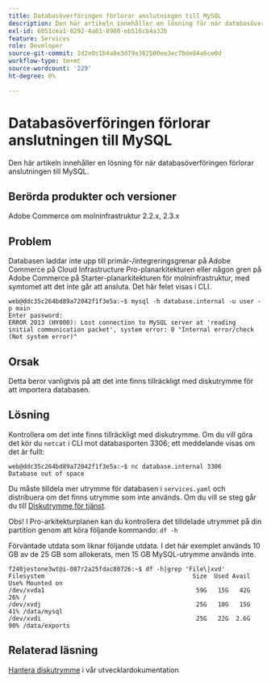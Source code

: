 ```yaml
---
title: Databasöverföringen förlorar anslutningen till MySQL
description: Den här artikeln innehåller en lösning för när databasöverföringen förlorar anslutningen till MySQL.
exl-id: 6051cea1-8292-4a81-8908-eb516cb4a32b
feature: Services
role: Developer
source-git-commit: 1d2e0c1b4a8e3d79a362500ee3ec7bde84a6ce0d
workflow-type: tm+mt
source-wordcount: '229'
ht-degree: 0%

---
```


# Databasöverföringen förlorar anslutningen till MySQL

Den här artikeln innehåller en lösning för när databasöverföringen förlorar anslutningen till MySQL.

## Berörda produkter och versioner

Adobe Commerce om molninfrastruktur 2.2.x, 2.3.x

## Problem

Databasen laddar inte upp till primär-/integreringsgrenar på Adobe Commerce på Cloud Infrastructure Pro-planarkitekturen eller någon gren på Adobe Commerce på Starter-planarkitekturen för molninfrastruktur, med symtomet att det inte går att ansluta. Det här felet visas i CLI.

```
web@ddc35c264bd89a72042f1f3e5a:~$ mysql -h database.internal -u user -p main
Enter password:
ERROR 2013 (HY000): Lost connection to MySQL server at 'reading initial communication packet', system error: 0 "Internal error/check (Not system error)"
```

## Orsak

Detta beror vanligtvis på att det inte finns tillräckligt med diskutrymme för att importera databasen.

## Lösning

Kontrollera om det inte finns tillräckligt med diskutrymme. Om du vill göra det kör du `netcat` i CLI mot databasporten 3306; ett meddelande visas om det är fullt:

```
web@ddc35c264bd89a72042f1f3e5a:~$ nc database.internal 3306
Database out of space
```

Du måste tilldela mer utrymme för databasen i `services.yaml` och distribuera om det finns utrymme som inte används. Om du vill se steg går du till [Diskutrymme för tjänst](https://devdocs.magento.com/cloud/project/manage-disk-space.html#service-disk-space).

Obs! I Pro-arkitekturplanen kan du kontrollera det tilldelade utrymmet på din partition genom att köra följande kommando: `df -h`

Förväntade utdata som liknar följande utdata. I det här exemplet används 10 GB av de 25 GB som allokerats, men 15 GB MySQL-utrymme används inte.

```
f240jestone3wt@i-087r2a25fdac80726:~$ df -h|grep 'File\|xvd'
Filesystem                                         Size  Used Avail Use% Mounted on
/dev/xvda1                                          59G   15G   42G  26% /
/dev/xvdj                                           25G   10G   15G  41% /data/mysql
/dev/xvdi                                           25G   22G  2.6G  90% /data/exports
```

## Relaterad läsning

[Hantera diskutrymme](https://devdocs.magento.com/cloud/project/manage-disk-space.html) i vår utvecklardokumentation
